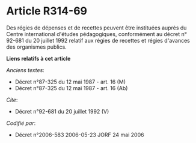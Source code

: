 # Article R314-69

Des régies de dépenses et de recettes peuvent être instituées auprès du Centre international d'études pédagogiques,
conformément au décret n° 92-681 du 20 juillet 1992 relatif aux régies de recettes et régies d'avances des organismes
publics.

**Liens relatifs à cet article**

_Anciens textes_:

  - Décret n°87-325 du 12 mai 1987 - art. 16 (M)
  - Décret n°87-325 du 12 mai 1987 - art. 16 (Ab)

_Cite_:

  - Décret n°92-681 du 20 juillet 1992 (V)

_Codifié par_:

  - Décret n°2006-583 2006-05-23 JORF 24 mai 2006
